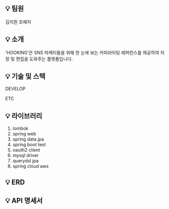 ## 💡 팀원
김지원
조예지

## 💡 소개
'HOOKING'은 SNS 마케터들을 위해 한 눈에 보는 카피라이팅 레퍼런스를 제공하여 저장 및 편집을 도와주는 플렛폼입니다.

## 💡 기술 및 스택
DEVELOP

ETC

## 💡 라이브러리
1. lombok
2. spring web
3. spring data jpa
4. spring boot test
5. oauth2 client
6. mysql driver
7. querydsl jpa
8. spring cloud aws

## 💡 ERD

## 💡 API 명세서